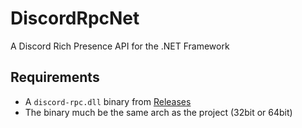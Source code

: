 # DiscordRpcNet
A Discord Rich Presence API for the .NET Framework

## Requirements
- A `discord-rpc.dll` binary from [Releases](https://github.com/dtzxporter/DiscordRpcNet/releases)
- The binary much be the same arch as the project (32bit or 64bit)
